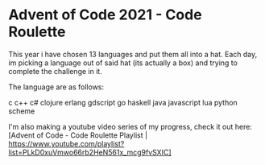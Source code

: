 # Advent of Code 2021 - Code Roulette

This year i have chosen 13 languages and put them all into a hat. Each day, im picking a language out of said hat (its actually a box) and trying to complete the challenge in it.

The language are as follows:

c
c++
c#
clojure
erlang
gdscript
go
haskell
java
javascript
lua
python
scheme

I'm also making a youtube video series of my progress, check it out here: [Advent of Code - Code Roulette Playlist | https://www.youtube.com/playlist?list=PLkD0xuVmwo66rb2HeN561x_mcg9fvSXIC]

